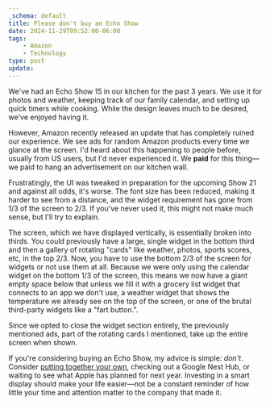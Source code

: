 ```yaml
---
_schema: default
title: Please don't buy an Echo Show
date: 2024-11-29T09:52:00-06:00
tags:
    - Amazon
    - Technology
type: post
update:
---
```


We've had an Echo Show 15 in our kitchen for the past 3 years. We use it for photos and weather, keeping track of our family calendar, and setting up quick timers while cooking. While the design leaves much to be desired, we've enjoyed having it.

However, Amazon recently released an update that has completely ruined our experience. We see ads for random Amazon products every time we glance at the screen. I'd heard about this happening to people before, usually from US users, but I'd never experienced it. We **paid** for this thing—we paid to hang an advertisement on our kitchen wall.

Frustratingly, the UI was tweaked in preparation for the upcoming Show 21 and against all odds, it's worse. The font size has been reduced, making it harder to see from a distance, and the widget requirement has gone from 1/3 of the screen to 2/3. If you've never used it, this might not make much sense, but I'll try to explain.

The screen, which we have displayed vertically, is essentially broken into thirds. You could previously have a large, single widget in the bottom third and then a gallery of rotating "cards" like weather, photos, sports scores, etc, in the top 2/3. Now, you have to use the bottom 2/3 of the screen for widgets or not use them at all. Because we were only using the calendar widget on the bottom 1/3 of the screen, this means we now have a giant empty space below that unless we fill it with a grocery list widget that connects to an app we don't use, a weather widget that shows the temperature we already see on the top of the screen, or one of the brutal third-party widgets like a "fart button.".

Since we opted to close the widget section entirely, the previously mentioned ads, part of the rotating cards I mentioned, take up the entire screen when shown.

If you're considering buying an Echo Show, my advice is simple: *don't*. Consider [putting together your own](https://www.hanselman.com/blog/how-to-build-a-wall-mounted-family-calendar-and-dashboard-with-a-raspberry-pi-and-cheap-monitor), checking out a Google Nest Hub, or waiting to see what Apple has planned for next year. Investing in a smart display should make your life easier—not be a constant reminder of how little your time and attention matter to the company that made it.
